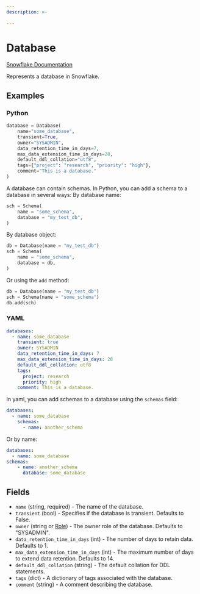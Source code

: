 ```yaml
---
description: >-
  
---
```


# Database

[Snowflake Documentation](https://docs.snowflake.com/en/sql-reference/sql/create-database)

Represents a database in Snowflake.


## Examples

### Python

```python
database = Database(
    name="some_database",
    transient=True,
    owner="SYSADMIN",
    data_retention_time_in_days=7,
    max_data_extension_time_in_days=28,
    default_ddl_collation="utf8",
    tags={"project": "research", "priority": "high"},
    comment="This is a database."
)
```
A database can contain schemas. In Python, you can add a schema to a database in several ways:
By database name:
```python
sch = Schema(
    name = "some_schema",
    database = "my_test_db",
)
```
By database object:
```python
db = Database(name = "my_test_db")
sch = Schema(
    name = "some_schema",
    database = db,
)
```
Or using the `add` method:
```python
db = Database(name = "my_test_db")
sch = Schema(name = "some_schema")
db.add(sch)
```


### YAML

```yaml
databases:
  - name: some_database
    transient: true
    owner: SYSADMIN
    data_retention_time_in_days: 7
    max_data_extension_time_in_days: 28
    default_ddl_collation: utf8
    tags:
      project: research
      priority: high
    comment: This is a database.
```
In yaml, you can add schemas to a database using the `schemas` field:
```yaml
databases:
  - name: some_database
    schemas:
      - name: another_schema
```
Or by name:
```yaml
databases:
  - name: some_database
schemas:
    - name: another_schema
      database: some_database
```


## Fields

* `name` (string, required) - The name of the database.
* `transient` (bool) - Specifies if the database is transient. Defaults to False.
* `owner` (string or [Role](role.md)) - The owner role of the database. Defaults to "SYSADMIN".
* `data_retention_time_in_days` (int) - The number of days to retain data. Defaults to 1.
* `max_data_extension_time_in_days` (int) - The maximum number of days to extend data retention. Defaults to 14.
* `default_ddl_collation` (string) - The default collation for DDL statements.
* `tags` (dict) - A dictionary of tags associated with the database.
* `comment` (string) - A comment describing the database.


